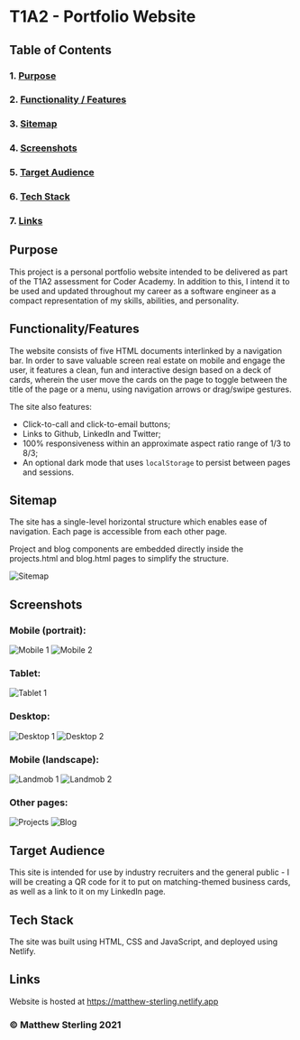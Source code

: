 # T1A2 - Portfolio Website

## Table of Contents

### 1. [Purpose](##Purpose)
### 2. [Functionality / Features]((##Functionality/Features))
### 3. [Sitemap](##Sitemap)
### 4. [Screenshots](##Screenshots)
### 5. [Target Audience](##Target&nbsp;Audience)
### 6. [Tech Stack](##Tech&nbsp;Stack)
### 7. [Links](##Links)

## Purpose

This project is a personal portfolio website intended to be delivered as part of the T1A2 assessment for Coder Academy.
In addition to this, I intend it to be used and updated throughout my career as a software engineer as a compact representation of my skills, abilities, and personality.

## Functionality/Features

The website consists of five HTML documents interlinked by a navigation bar. In order to save valuable screen real estate on mobile and engage the user, it features a clean, fun and interactive design based on a deck of cards, wherein the user move the cards on the page to toggle between the title of the page or a menu, using navigation arrows or drag/swipe gestures.

The site also features:
- Click-to-call and click-to-email buttons;
- Links to Github, LinkedIn and Twitter;
- 100% responsiveness within an approximate aspect ratio range of 1/3 to 8/3;
- An optional dark mode that uses `localStorage` to persist between pages and sessions.

## Sitemap

The site has a single-level horizontal structure which enables ease of navigation. Each page is accessible from each other page.

Project and blog components are embedded directly inside the projects.html and blog.html pages to simplify the structure.

![Sitemap](./docs/sitemap.png)

## Screenshots

### Mobile (portrait):

![Mobile 1](./docs/ssmob1.png)
![Mobile 2](./docs/ssmob2.png)

### Tablet:

![Tablet 1](./docs/sstab1.png)

### Desktop:

![Desktop 1](./docs/ssdesk1.png)
![Desktop 2](./docs/ssdesk2.png)

### Mobile (landscape):

![Landmob 1](./docs/sslmob1.png)
![Landmob 2](./docs/sslmob2.png)

### Other pages:

![Projects](./docs/ssproj.png)
![Blog](./docs/ssblog.png)

## Target&nbsp;Audience

This site is intended for use by industry recruiters and the general public - I will be creating a QR code for it to put on matching-themed business cards, as well as a link to it on my LinkedIn page.

## Tech&nbsp;Stack

The site was built using HTML, CSS and JavaScript, and deployed using Netlify.

## Links

Website is hosted at https://matthew-sterling.netlify.app

### &copy; Matthew Sterling 2021
